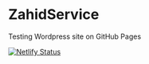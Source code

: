 # ZahidService

Testing Wordpress site on GitHub Pages

[![Netlify Status](https://api.netlify.com/api/v1/badges/8d21f51a-c2fb-4835-9ec4-a5b539f88d21/deploy-status)](https://app.netlify.com/sites/zahid-service/deploys)
